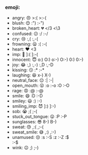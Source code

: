 
### emoji:

- angry:            :angry:            >:(     >:-(
- blush:            :blush:            :")     :-")
- broken_heart:     :broken_heart:     </3     <\3
- confused:         :confused:         :/      :-/
- cry:              :cry:              :,(   :,-(
- frowning:         :frowning:         :(      :-(
- heart:            :heart:            <3
- imp:              :imp:              ]:(     ]:-(
- innocent:         :innocent:         o:)     O:)     o:-)      O:-)      0:) 
     0:-)
- joy:              :joy:              :,)      :,-)   :,D      :,-D
- kissing:          :kissing:          :*      :-*
- laughing:         :laughing:         x-)     X-)
- neutral_face:     :neutral_face:     :|      :-|
- open_mouth:       :open_mouth:       :o      :-o     :O      :-O
- rage:             :rage:             :@      :-@
- smile:            :smile:            :D      :-D
- smiley:           :smiley:           :)      :-)
- smiling_imp:      :smiling_imp:      ]:)     ]:-)
- sob:              :sob:              ;(     ;-(
- stuck_out_tongue: :stuck_out_tongue: :P      :-P
- sunglasses:       :sunglasses:       8-)     B-)
- sweat:            :sweat:            ,:(     ,:-(
- sweat_smile:      :sweat_smile:      ,:)     ,:-)
- unamused:         :unamused:         :s      :-S     :z      :-Z     :$     
  :-$
- wink:             :wink:             ;)      ;-)
